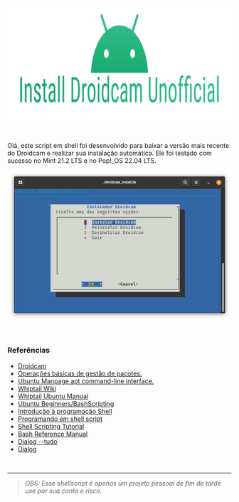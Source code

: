<br>

<p align="center">
  <img width="922" height="257" src="assets/installdroidcamunofficial.png">
</p>

<br>

<p>Olá, este script em shell foi desenvolvido para baixar a versão mais recente do Droidcam e realizar sua instalação automática. Ele foi testado com sucesso no Mint 21.2 LTS e no Pop!_OS 22.04 LTS.

<br>

<p align="center">
  <img width="868" height="" src="assets/screenshot.png">
</p>

<br>

### Referências

- [Droidcam](https://www.dev47apps.com/droidcam/linux/)
- [Operações básicas de gestão de pacotes.](https://www.debian.org/doc/manuals/debian-reference/ch02.pt.html#_basic_package_management_operations)
- [Ubuntu Manpage apt command-line interface.](https://manpages.ubuntu.com/manpages/focal/man8/apt.8.html)
- [Whiptail Wiki](https://en.wikibooks.org/wiki/Bash_Shell_Scripting/Whiptail)
- [Whiptail Ubuntu Manual](http://manpages.ubuntu.com/manpages/focal/man1/whiptail.1.html)
- [Ubuntu Beginners/BashScripting](https://help.ubuntu.com/community/Beginners/BashScripting)
- [Introdução à programação Shell](http://www.faqs.org/docs/air/tsshell.html)
- [Programando em shell script](http://www.devin.com.br/shell_script/)
- [Shell Scripting Tutorial](https://www.shellscript.sh/)
- [Bash Reference Manual](https://devdocs.io/bash/)
- [Dialog --tudo](https://aurelio.net/shell/dialog/)
- [Dialog](https://invisible-island.net/dialog/#synopsis)

<br>


---
> *OBS: Esse shellscript é apenas um projeto pessoal de fim de tarde use por sua conta e risco.*